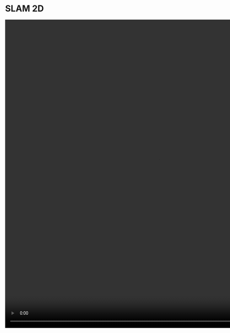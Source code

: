 # SLAM 2D

<video width="1000" height="1000" controls>
  <source src="output.mp4" type="video/mp4">
  Your browser does not support the video tag.
</video>

